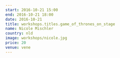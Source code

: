 ```yaml
---
start: 2016-10-21 15:00
end: 2016-10-21 18:00
date: 2016-10-21
title: workshops.titles.game_of_thrones_on_stage
name: Nicole Mischler
country: nld
image: workshops/nicole.jpg
price: 20
venue: vene
---
```

